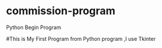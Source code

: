 # commission-program
Python Begin Program

#This is My First Program from Python program
,I use Tkinter 
